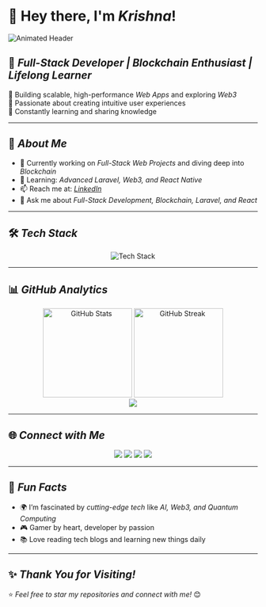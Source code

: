 # 👋 Hey there, I'm *Krishna*!  

![Animated Header](https://media.giphy.com/media/836HiJc7pgzy8iNXCn/giphy.gif)

## 🌟 *Full-Stack Developer | Blockchain Enthusiast | Lifelong Learner*  
🚀 Building scalable, high-performance *Web Apps* and exploring *Web3*  
🎨 Passionate about creating intuitive user experiences  
📖 Constantly learning and sharing knowledge  

---

## 💼 *About Me*  
- 🔭 Currently working on *Full-Stack Web Projects* and diving deep into *Blockchain*  
- 🌱 Learning: *Advanced Laravel, Web3, and React Native*  
- 📫 Reach me at: *[LinkedIn](https://www.linkedin.com/in/krishna/)*  
- 💬 Ask me about *Full-Stack Development, Blockchain, Laravel, and React*  

---

## 🛠 *Tech Stack*  
<div align="center">
  <img src="https://skillicons.dev/icons?i=html,css,js,tailwind,react,laravel,mongodb,mysql,php,python,git,blockchain" alt="Tech Stack" />
</div>

---

## 📊 *GitHub Analytics*  
<div align="center">
  <img height="180" src="https://github-readme-stats.vercel.app/api?username=krishna1632&show_icons=true&theme=tokyonight" alt="GitHub Stats" />
  <img height="180" src="https://github-readme-streak-stats.herokuapp.com/?user=krishna1632&theme=tokyonight" alt="GitHub Streak" />
</div>  
<div align="center">
  <img src="https://github-readme-stats.vercel.app/api/top-langs/?username=krishna1632&layout=compact&theme=tokyonight" />
</div>

---

## 🌐 *Connect with Me*  
<div align="center">
  <a href="https://krishna1632.github.io/Portfolio_krishna/"><img src="https://img.shields.io/badge/Portfolio-000?style=for-the-badge&logo=vercel&logoColor=white" /></a>
  <a href="https://www.linkedin.com/in/krishna/"><img src="https://img.shields.io/badge/LinkedIn-0A66C2?style=for-the-badge&logo=linkedin&logoColor=white" /></a>
  <a href="https://www.instagram.com/krishna/"><img src="https://img.shields.io/badge/Instagram-E4405F?style=for-the-badge&logo=instagram&logoColor=white" /></a>
  <a href="https://x.com/krishna/"><img src="https://img.shields.io/badge/Twitter-1DA1F2?style=for-the-badge&logo=twitter&logoColor=white" /></a>
</div>

---

## 🎯 *Fun Facts*  
- 🌍 I’m fascinated by *cutting-edge tech* like *AI, Web3, and Quantum Computing*  
- 🎮 Gamer by heart, developer by passion  
- 📚 Love reading tech blogs and learning new things daily  

---

## ✨ *Thank You for Visiting!*  
⭐ *Feel free to star my repositories and connect with me!* 😊

